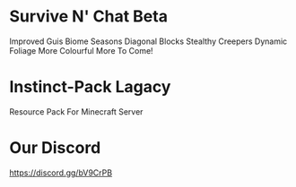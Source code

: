 # Survive N' Chat Beta
Improved Guis
Biome Seasons
Diagonal Blocks
Stealthy Creepers
Dynamic Foliage
More Colourful
More To Come!

# Instinct-Pack Lagacy
Resource Pack For Minecraft Server

# Our Discord
https://discord.gg/bV9CrPB
